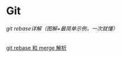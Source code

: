 # Git

###### git rebase详解（图解+最简单示例，一次就懂）

[git rebase 和 merge 解析](https://blog.csdn.net/weixin_42310154/article/details/119004977)
